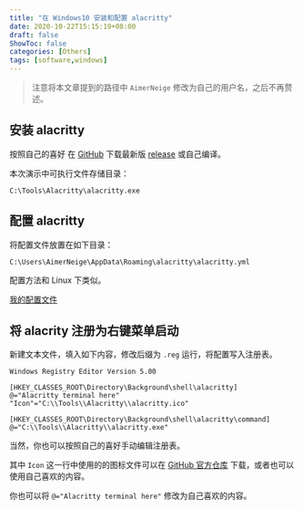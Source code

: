 ```yaml
---
title: "在 Windows10 安装和配置 alacritty"
date: 2020-10-22T15:15:19+08:00
draft: false
ShowToc: false
categories: [Others]
tags: [software,windows]
---
```


> 注意将本文章提到的路径中 `AimerNeige` 修改为自己的用户名，之后不再赘述。

## 安装 alacritty

按照自己的喜好 在 [GitHub](https://github.com/alacritty/alacritty) 下载最新版 [release](https://github.com/alacritty/alacritty/releases) 或自己编译。

本次演示中可执行文件存储目录：

`C:\Tools\Alacritty\alacritty.exe`

## 配置 alacritty

将配置文件放置在如下目录：

`C:\Users\AimerNeige\AppData\Roaming\alacritty\alacritty.yml`

配置方法和 Linux 下类似。

[我的配置文件](https://github.com/aimerneige/alacritty)

## 将 alacrity 注册为右键菜单启动

新建文本文件，填入如下内容，修改后缀为 `.reg` 运行，将配置写入注册表。

```
Windows Registry Editor Version 5.00

[HKEY_CLASSES_ROOT\Directory\Background\shell\alacritty]
@="Alacritty terminal here"
"Icon"="C:\\Tools\\Alacritty\\alacritty.ico"

[HKEY_CLASSES_ROOT\Directory\Background\shell\alacritty\command]
@="C:\\Tools\\Alacritty\\alacritty.exe"
```

当然，你也可以按照自己的喜好手动编辑注册表。

其中 `Icon` 这一行中使用的的图标文件可以在 [GitHub 官方仓库](https://raw.githubusercontent.com/alacritty/alacritty/master/extra/windows/alacritty.ico) 下载，或者也可以使用自己喜欢的内容。

你也可以将 `@="Alacritty terminal here"` 修改为自己喜欢的内容。
